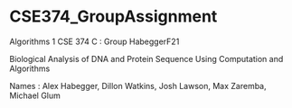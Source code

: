 # CSE374_GroupAssignment

Algorithms 1 CSE 374 C : Group HabeggerF21

Biological Analysis of DNA and Protein Sequence Using Computation and Algorithms

Names : Alex Habegger, Dillon Watkins, Josh Lawson, Max Zaremba, Michael Glum
